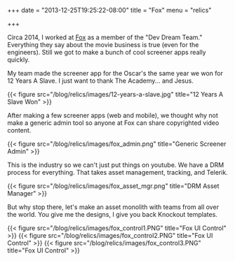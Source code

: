 +++
date = "2013-12-25T19:25:22-08:00"
title = "Fox"
menu = "relics"

+++

Circa 2014, I worked at [Fox](http://www.foxmovies.com/) as a member of the "Dev Dream Team."  Everything they say about the movie business is true (even for the engineers).  Still we got to make a bunch of cool screener apps really quickly.

My team made the screener app for the Oscar's the same year we won for 12 Years A Slave.  I just want to thank The Academy... and Jesus.

{{< figure src="/blog/relics/images/12-years-a-slave.jpg" title="12 Years A Slave Won" >}}

After making a few screener apps (web and mobile), we thought why not make a generic admin tool so anyone at Fox can share copyrighted video content.

{{< figure src="/blog/relics/images/fox_admin.png" title="Generic Screener Admin" >}}

This is the industry so we can't just put things on youtube.  We have a DRM process for everything.  That takes asset management, tracking, and Telerik.

{{< figure src="/blog/relics/images/fox_asset_mgr.png" title="DRM Asset Manager" >}}

But why stop there, let's make an asset monolith with teams from all over the world.  You give me the designs, I give you back Knockout templates.

{{< figure src="/blog/relics/images/fox_control1.PNG" title="Fox UI Control" >}}
{{< figure src="/blog/relics/images/fox_control2.PNG" title="Fox UI Control" >}}
{{< figure src="/blog/relics/images/fox_control3.PNG" title="Fox UI Control" >}}

